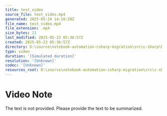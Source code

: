 ```yaml
---
title: test_video
source_file: test_video.mp4
generated: 2025-05-24 14:18:20Z
file_name: test_video.mp4
file_extension: .mp4
size_bytes: 11
last_modified: 2025-05-23 05:36:57Z
created: 2025-05-23 05:36:57Z
directory: D:\source\notebook-automation-csharp-migration\src\c-sharp\NotebookAutomation.Cli
type: video
duration: '[Simulated duration]'
resolution: '[Unknown]'
codec: '[Unknown]'
resources_root: D:\source\notebook-automation-csharp-migration\src\c-sharp\TestVideos
---
```

# Video Note

The text is not provided. Please provide the text to be summarized.